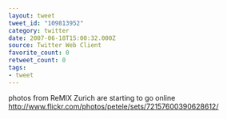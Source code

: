 ```yaml
---
layout: tweet
tweet_id: "109813952"
category: twitter
date: 2007-06-18T15:00:32.000Z
source: Twitter Web Client
favorite_count: 0
retweet_count: 0
tags:
- tweet
---
```


photos from ReMIX Zurich are starting to go online http://www.flickr.com/photos/petele/sets/72157600390628612/
